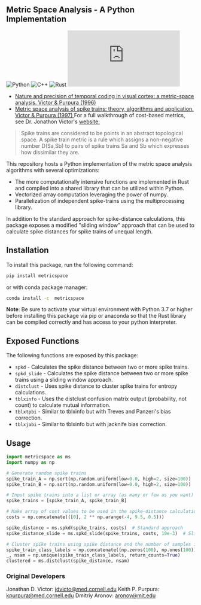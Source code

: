 
## Metric Space Analysis - A Python Implementation 

![Python](https://img.shields.io/badge/python-3670A0?style=?style=plastic&logo=python&logoColor=ffdd54)
![C++](https://img.shields.io/badge/c++-%2300599C.svg?style=plastic&logo=c%2B%2B&logoColor=white)
![Rust](https://img.shields.io/badge/rust-%23000000.svg?style=plastic&logo=rust&logoColor=white)
[![GitHub license](https://badgen.net/github/license/Naereen/Strapdown.js)](https://github.com/NeuroPyPy/metricspace/blob/master/LICENSE)

* <a href=https://journals.physiology.org/doi/abs/10.1152/jn.1996.76.2.1310> Nature and precision of temporal coding in visual cortex: a metric-space analysis. Victor & Purpura (1996)</a>
* <a href="https://www.tandfonline.com/doi/abs/10.1088/0954-898X_8_2_003"> Metric space analysis of spike trains: theory, algorithms and application. Victor & Purpura (1997) </a>
For a full walkthrough of cost-based metrics, see Dr. Jonathon Victor's <a href="http://www-users.med.cornell.edu/~jdvicto/metricdf.html#introduction"> website: </a> 
> Spike trains are considered to be points in an abstract topological space. A spike train metric is a rule which assigns a non-negative number D(Sa,Sb) to pairs of spike trains Sa and Sb which expresses how dissimilar they are.

This repository hosts a Python implementation of the metric space analysis algorithms with several optimizations:
* The more computationally intensive functions are implemented in Rust and compiled into a shared library that can be utilized within Python.
* Vectorized array computation leveraging the power of numpy.
* Parallelization of independent spike-trains using the multiprocessing library.

In addition to the standard approach for spike-distance calculations, this package exposes a modified "sliding window" approach that can be used to calculate spike distances for spike trains of unequal length.

## Installation
To install this package, run the following command:
```bash
pip install metricspace
```
or with conda package manager:
```bash
conda install -c  metricspace
```
**Note**: Be sure to activate your virtual environment with Python 3.7 or higher before installing this package via pip or anaconda so that the Rust library can be compiled correctly and has access to your python interpreter.

## Exposed Functions
The following functions are exposed by this package:
* `spkd` - Calculates the spike distance between two or more spike trains.
* `spkd_slide` - Calculates the spike distance between two or more spike trains using a sliding window approach.
* `distclust` - Uses spike distance to cluster spike trains for entropy calculations.
* `tblxinfo` -  Uses the distclust confusion matrix output (probability, not count) to calculate mutual information.
* `tblxtpbi` - Similar to tblxinfo but with Treves and Panzeri's bias correction.
* `tblxjabi` - Similar to tblxinfo but with jacknife bias correction.

## Usage
```python
import metricspace as ms
import numpy as np

# Generate random spike trains
spike_train_A = np.sort(np.random.uniform(low=0.0, high=2, size=100))
spike_train_B = np.sort(np.random.uniform(low=0.0, high=2, size=100))

# Input spike trains into a list or array (as many or few as you want)
spike_trains = [spike_train_A, spike_train_B] 

# Make array of cost values to be used in the spike-distance calculation (here we get 0 to 512)
costs = np.concatenate(([0], 2 ** np.arange(-4, 9.5, 0.5)))

spike_distance = ms.spkd(spike_trains, costs)  # Standard approach
spike_distance_slide = ms.spkd_slide(spike_trains, costs, 10e-3)  # Sliding window approach with search window of 1ms

# Cluster spike trains using spike distance and the number of samples in each class
spike_train_class_labels = np.concatenate((np.zeros(100), np.ones(100))) # 100 samples in each class, randomly generated
_, nsam = np.unique(spike_train_class_labels, return_counts=True)
clustered = ms.distclust(spike_distance, nsam)
```


### Original Developers
Jonathan D. Victor: jdvicto@med.cornell.edu
Keith P. Purpura: kpurpura@med.cornell.edu
Dmitriy Aronov: aronov@mit.edu 